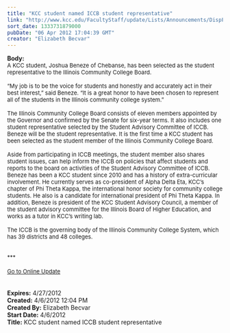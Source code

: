 ```yaml
---
title: "KCC student named ICCB student representative"
link: "http://www.kcc.edu/FacultyStaff/update/Lists/Announcements/DispForm.aspx?ID=663"
sort_date: 1333731879000
pubDate: "06 Apr 2012 17:04:39 GMT"
creator: "Elizabeth Becvar"
---
```


<div><b>Body:</b> <div class="ExternalClassB63F55A101F7411088C9A67971E87573">
<div><font size="2">A KCC student, Joshua Beneze of Chebanse, has been selected as the student representative to the Illinois Community College Board.</font></div><font size="2">
<div><br />“My job is to be the voice for students and honestly and accurately act in their best interest,” said Beneze. “It is a great honor to have been chosen to represent all of the students in the Illinois community college system.”</div>
<div><br />The Illinois Community College Board consists of eleven members appointed by the Governor and confirmed by the Senate for six-year terms. It also includes one student representative selected by the Student Advisory Committee of ICCB. Beneze will be the student representative. It is the first time a KCC student has been selected as the student member of the Illinois Community College Board.</div>
<div><br />Aside from participating in ICCB meetings, the student member also shares student issues, can help inform the ICCB on policies that affect students and reports to the board on activities of the Student Advisory Committee of ICCB.<br /></div>
<div>Beneze has been a KCC student since 2010 and has a history of extra-curricular involvement. He currently serves as co-president of Alpha Delta Eta, KCC’s chapter of Phi Theta Kappa, the international honor society for community college students. He also is a candidate for international president of Phi Theta Kappa. In addition, Beneze is president of the KCC Student Advisory Council, a member of the student advisory committee for the Illinois Board of Higher Education, and works as a tutor in KCC’s writing lab.</div>
<div><br />The ICCB is the governing body of the Illinois Community College System, which has 39 districts and 48 colleges.<br /></div>
<div> </div>
<div> </div></font>
<div><font size="2">***</font></div>
<div><font size="2"></font> </div>
<div><a href="/FacultyStaff/update/Pages/dailyupdate.aspx"><font size="2">Go to Online Update</font></a></div>
<div><br /> </div></div></div>
<div><b>Expires:</b> 4/27/2012</div>
<div><b>Created:</b> 4/6/2012 12:04 PM</div>
<div><b>Created By:</b> Elizabeth Becvar</div>
<div><b>Start Date:</b> 4/6/2012</div>
<div><b>Title:</b> KCC student named ICCB student representative</div>

